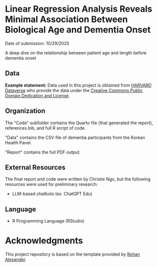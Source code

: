 # Linear Regression Analysis Reveals Minimal Association Between Biological Age and Dementia Onset
Date of submission: 10/29/2025

A deep dive on the relationship between patient age and length before dementia onset

## Data 

**Example statement:** Data used in this project is obtained from [HARVARD Dataverse](https://dataverse.harvard.edu) who provide the data under the [Creative Commons Public Domain Dedication and License](https://creativecommons.org/publicdomain/zero/1.0/).

## Organization

The "Code" subfolder contains the Quarto file (that generated the report), references.bib, and full R script of code.

"Data" contains the CSV file of dementia participants from the Korean Health Panel.

"Report" contains the full PDF output.

## External Resources

The final report and code were written by Christie Ngo, but the following resources were used for preliminary research:

* LLM-based chatbots (ex. ChatGPT Edu)

## Language
* R Programming Language (RStudio)


# Acknowledgments

This project repository is based on the template provided by [Rohan Alexander](https://github.com/RohanAlexander/starter_folder/tree/main).
